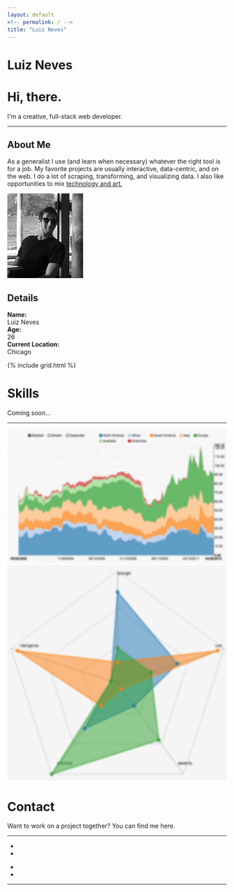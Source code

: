```yaml
---
layout: default
<!-- permalink: / -->
title: "Luiz Neves"
--- 
```

<!-- <h1>Main Page</h1> -->

<div class="top">
  <div class="name"> 
    <h1>Luiz Neves</h1>
  </div>
  <a class="arrow" href="#About"><span class="glyphyicon"></span></a>
</div>
<div id="mainPage" class="inner-wrapper">
  <div id="About" class="container">
    <div  class="info section">
      <h1>Hi, there.</h1>
      <p class="teaser">I'm a creative, full-stack web developer.</p>
      <hr>
      <div class="text">
        <h2>About Me</h2>
        <p>As a generalist I use (and learn when necessary) whatever the right tool is for a job. My favorite projects are usually interactive, data-centric, and on the web. I do a lot of scraping, transforming, and visualizing data. I also like opportunities to mix <a href="http://codepen.io/Luiz-N/pen/QwKPOM" target="_blank">technology and art.</a></p>
      </div>
      <div class="image">
        <img src="images/me.png" alt="">
      </div> 
      <div class="details">
        <h2>Details</h2>
        <p>
        <strong>Name:</strong><br>
        Luiz Neves<br>
        <strong>Age:</strong><br>
        26<br>
        <strong>Current Location:</strong><br>
        Chicago   </p>
      </div>
    </div>
  </div> 
  <div  id="Projects" class="container">
    {% include grid.html %}
  </div>

  <div id="Skills" class="container">
    <div class="skills section">
      <h1>Skills</h1>
      <p class="teaser">Coming soon...</p>
      <hr>
      <div class="images">
        <img src="images/stackedChart.png" alt="">
        <img src="images/radarChart.png" alt="">
      </div>
    </div>
  </div>
  <div id="Contact" class="container">
    <div class="contact section">
      <h1>Contact</h1>
      <p class="teaser">Want to work on a project together? You can find me here.</p>
      <hr>
      <div class="links clearfix">
        <div class="col1">
          <ul class="no-bullets">
            <li>
              <a href="http://twitter.com/hey_luiz" target="_blank">
                <span class="icon icon-twitter"></span></a>
            </li>
            <li>
              <a href="http://linkedin.com/in/luizneves7/" target="_blank">
                <span class="icon icon-linkedin"></span></a>
            </li>
          </ul>
        </div>
        <div class="col2">
          <ul class="no-bullets">
            <li>
              <a href="https://github.com/Luiz-N" target="_blank">
                <span class="icon icon-github"></span>
                </a>
            </li>
            <li>
              <a href="mailto:email@luizneves.com">
                <span class="icon icon-email"></span>
                <span style=""></span>
              </a>
            </li>
          </ul>
        </div>
      </div>
      <hr>
    </div>
  </div>
</div>


<!-- <iframe src='http://koalastothemax.com' frameborder="0"></iframe> -->

<!-- <div class="tiles">
{% for post in site.posts %}
  {% include post-grid.html %}
{% endfor %}
</div>  --> 
